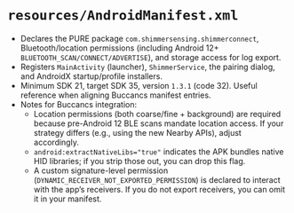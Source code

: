 # `resources/AndroidManifest.xml`

- Declares the PURE package `com.shimmersensing.shimmerconnect`, Bluetooth/location permissions (including Android 12+
  `BLUETOOTH_SCAN/CONNECT/ADVERTISE`), and storage access for log export.
- Registers `MainActivity` (launcher), `ShimmerService`, the pairing dialog, and AndroidX startup/profile installers.
- Minimum SDK 21, target SDK 35, version `1.3.1` (code 32). Useful reference when aligning Buccancs manifest entries.
- Notes for Buccancs integration:
    - Location permissions (both coarse/fine + background) are required because pre-Android 12 BLE scans mandate
      location access. If your strategy differs (e.g., using the new Nearby APIs), adjust accordingly.
    - `android:extractNativeLibs="true"` indicates the APK bundles native HID libraries; if you strip those out, you can
      drop this flag.
    - A custom signature-level permission (`DYNAMIC_RECEIVER_NOT_EXPORTED_PERMISSION`) is declared to interact with the
      app’s receivers. If you do not export receivers, you can omit it in your manifest.
